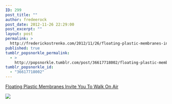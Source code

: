 ```yaml
---
ID: 299
post_title: ""
author: fredeerock
post_date: 2012-11-26 22:29:00
post_excerpt: ""
layout: post
permalink: >
  http://frederickostrenko.com/2012/11/26/floating-plastic-membranes-invite-you-to-walk-on/
published: true
tumblr_popsnorkle_permalink:
  - >
    http://popsnorkle.tumblr.com/post/36617718002/floating-plastic-membranes-invite-you-to-walk-on
tumblr_popsnorkle_id:
  - "36617718002"
---
```

<a href="http://www.fastcodesign.com/1671166/floating-plastic-membranes-invite-you-to-walk-on-air#1">Floating Plastic Membranes Invite You To Walk On Air</a>

<img src="http://www.fastcodesign.com/multisite_files/codesign/imagecache/slideshow-large/slideshow/2012/11/1671166-slide-ostf-014.jpg" />